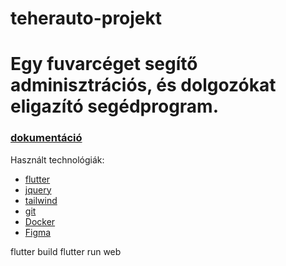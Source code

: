 # teherauto-projekt
# Egy fuvarcéget segítő adminisztrációs, és dolgozókat eligazító segédprogram.
### [dokumentáció](https://1drv.ms/w/s!AqJqtTrGOFsOhF56BeB8l6NyYWVW?e=x2FbJL)
Használt technológiák:
- [flutter](https://flutter.dev/)
- [jquery](https://jquery.com/)
- [tailwind](https://tailwindcss.com/)
- [git](https://git-scm.com/)
- [Docker](https://www.docker.com/)
- [Figma](https://www.figma.com/)

flutter build
flutter run web
